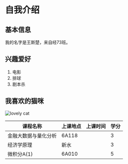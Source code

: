 # 自我介绍

## 基本信息

我的名字是王斯楚，来自经73班。

## 兴趣爱好

1. 电影
2. 排球
3. 剧本杀

## 我喜欢的猫咪
![lovely cat](http://pic.17qq.com/img_qqtouxiang/89769194.jpeg)

| 课程名称             | 上课地点 | 上课时间 | 学分 |
| -------------------- | -------- | -------- | ---- |
| 金融大数据与量化分析 | 6A118    |          | 3    |
| 经济学原理           | 新水     |          | 3    |
| 微积分A(1)           | 6A010    |          | 5    |
